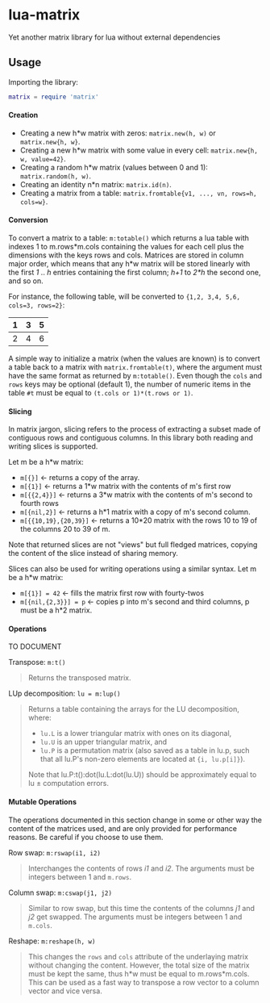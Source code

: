 # lua-matrix
Yet another matrix library for lua without external dependencies

## Usage

Importing the library:
```lua
matrix = require 'matrix'
```

#### Creation

* Creating a new h*w matrix with zeros: `matrix.new(h, w)` or `matrix.new{h, w}`.
* Creating a new h*w matrix with some value in every cell: `matrix.new{h, w, value=42}`.
* Creating a random h*w matrix (values between 0 and 1): `matrix.random(h, w)`.
* Creating an identity n*n matrix: `matrix.id(n)`.
* Creating a matrix from a table: `matrix.fromtable{v1, ..., vn, rows=h, cols=w}`.

#### Conversion

To convert a matrix to a table: `m:totable()` which returns a lua table with indexes 1 to m.rows\*m.cols
containing the values for each cell plus the dimensions with the keys rows and cols.
Matrices are stored in column major order, which means that any h\*w matrix will be stored linearly
with the first *1* .. *h* entries containing the first column; *h+1* to *2\*h* the second one, and so on.

For instance, the following table, will be converted to `{1,2, 3,4, 5,6, cols=3, rows=2}`:

| 1 | 3 | 5 |
|---|---|---|
| 2 | 4 | 6 |

A simple way to initialize a matrix (when the values are known) is to convert a table back to a matrix
with `matrix.fromtable(t)`, where the argument must have the same format as returned by `m:totable()`.
Even though the `cols` and `rows` keys may be optional (default 1), the number of numeric items in the
table `#t` must be equal to `(t.cols or 1)*(t.rows or 1)`.

#### Slicing

In matrix jargon, slicing refers to the process of extracting a subset made of contiguous rows and
contiguous columns.  In this library both reading and writing slices is supported.

Let m be a h\*w matrix:
* `m[{}]` ← returns a copy of the array.
* `m[{1}]` ← returns a 1\*w matrix with the contents of m's first row
* `m[{{2,4}}]` ← returns a 3\*w matrix with the contents of m's second to fourth rows
* `m[{nil,2}]` ← returns a h\*1 matrix with a copy of m's second column.
* `m[{{10,19},{20,39}]` ← returns a 10\*20 matrix with the rows 10 to 19 of the columns 20 to 39 of m.

Note that returned slices are not "views" but full fledged matrices, copying the content of the
slice instead of sharing memory.

Slices can also be used for writing operations using a similar syntax. Let m be a h\*w matrix:
* `m[{1}] = 42` ← fills the matrix first row with fourty-twos
* `m[{nil,{2,3}}] = p` ← copies p into m's second and third columns, p must be a h\*2 matrix.

#### Operations

TO DOCUMENT

Transpose: `m:t()`
> Returns the transposed matrix.

LUp decomposition: `lu = m:lup()`
> Returns a table containing the arrays for the LU decomposition, where:
> * `lu.L` is a lower triangular matrix with ones on its diagonal,
> * `lu.U` is an upper triangular matrix, and
> * `lu.P` is a permutation matrix (also saved as a table in lu.p, such that all lu.P's non-zero elements are located at `{i, lu.p[i]}`).
>
> Note that lu.P:t():dot(lu.L:dot(lu.U)) should be approximately equal to lu ± computation errors.

#### Mutable Operations

The operations documented in this section change in some or other way the content of the matrices
used, and are only provided for performance reasons. Be careful if you choose to use them.

Row swap: `m:rswap(i1, i2)`
> Interchanges the contents of rows *i1* and *i2*. The arguments must be integers between 1 and `m.rows`.

Column swap: `m:cswap(j1, j2)`
> Similar to row swap, but this time the contents of the columns *j1* and *j2* get swapped. The arguments must be integers between 1 and `m.cols`.

Reshape: `m:reshape(h, w)`
> This changes the `rows` and `cols` attribute of the underlaying matrix without changing the content.
> However, the total size of the matrix must be kept the same, thus h\*w must be equal to m.rows\*m.cols.
> This can be used as a fast way to transpose a row vector to a column vector and vice versa.
